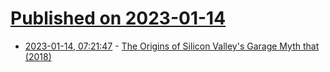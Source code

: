# [Published on 2023-01-14](index.md)

* [2023-01-14, 07:21:47](https://news.ycombinator.com/item?id=34378054) - [The Origins of Silicon Valley's Garage Myth that (2018)](https://www.fastcompany.com/90270226/the-origins-of-silicon-valleys-garage-myth)
